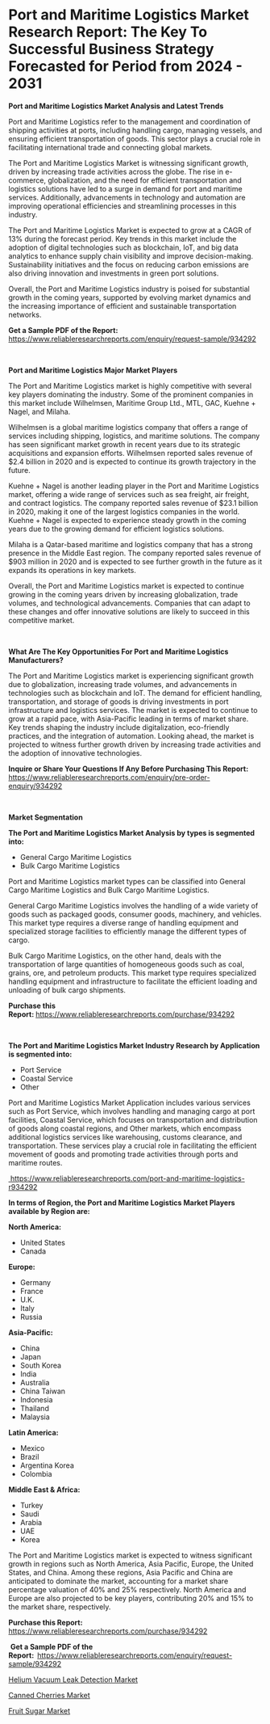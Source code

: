 <p><h1>Port and Maritime Logistics Market Research Report: The Key To Successful Business Strategy Forecasted for Period from 2024 - 2031</h1></p><p><strong>Port and Maritime Logistics Market Analysis and Latest Trends</strong></p>
<p><p>Port and Maritime Logistics refer to the management and coordination of shipping activities at ports, including handling cargo, managing vessels, and ensuring efficient transportation of goods. This sector plays a crucial role in facilitating international trade and connecting global markets.</p><p>The Port and Maritime Logistics Market is witnessing significant growth, driven by increasing trade activities across the globe. The rise in e-commerce, globalization, and the need for efficient transportation and logistics solutions have led to a surge in demand for port and maritime services. Additionally, advancements in technology and automation are improving operational efficiencies and streamlining processes in this industry.</p><p>The Port and Maritime Logistics Market is expected to grow at a CAGR of 13% during the forecast period. Key trends in this market include the adoption of digital technologies such as blockchain, IoT, and big data analytics to enhance supply chain visibility and improve decision-making. Sustainability initiatives and the focus on reducing carbon emissions are also driving innovation and investments in green port solutions.</p><p>Overall, the Port and Maritime Logistics industry is poised for substantial growth in the coming years, supported by evolving market dynamics and the increasing importance of efficient and sustainable transportation networks.</p></p>
<p><strong>Get a Sample PDF of the Report:&nbsp;</strong> <a href="https://www.reliableresearchreports.com/enquiry/request-sample/934292">https://www.reliableresearchreports.com/enquiry/request-sample/934292</a></p>
<p>&nbsp;</p>
<p><strong>Port and Maritime Logistics Major Market Players</strong></p>
<p><p>The Port and Maritime Logistics market is highly competitive with several key players dominating the industry. Some of the prominent companies in this market include Wilhelmsen, Maritime Group Ltd., MTL, GAC, Kuehne + Nagel, and Milaha. </p><p>Wilhelmsen is a global maritime logistics company that offers a range of services including shipping, logistics, and maritime solutions. The company has seen significant market growth in recent years due to its strategic acquisitions and expansion efforts. Wilhelmsen reported sales revenue of $2.4 billion in 2020 and is expected to continue its growth trajectory in the future.</p><p>Kuehne + Nagel is another leading player in the Port and Maritime Logistics market, offering a wide range of services such as sea freight, air freight, and contract logistics. The company reported sales revenue of $23.1 billion in 2020, making it one of the largest logistics companies in the world. Kuehne + Nagel is expected to experience steady growth in the coming years due to the growing demand for efficient logistics solutions.</p><p>Milaha is a Qatar-based maritime and logistics company that has a strong presence in the Middle East region. The company reported sales revenue of $903 million in 2020 and is expected to see further growth in the future as it expands its operations in key markets.</p><p>Overall, the Port and Maritime Logistics market is expected to continue growing in the coming years driven by increasing globalization, trade volumes, and technological advancements. Companies that can adapt to these changes and offer innovative solutions are likely to succeed in this competitive market.</p></p>
<p>&nbsp;</p>
<p><strong>What Are The Key Opportunities For Port and Maritime Logistics Manufacturers?</strong></p>
<p><p>The Port and Maritime Logistics market is experiencing significant growth due to globalization, increasing trade volumes, and advancements in technologies such as blockchain and IoT. The demand for efficient handling, transportation, and storage of goods is driving investments in port infrastructure and logistics services. The market is expected to continue to grow at a rapid pace, with Asia-Pacific leading in terms of market share. Key trends shaping the industry include digitalization, eco-friendly practices, and the integration of automation. Looking ahead, the market is projected to witness further growth driven by increasing trade activities and the adoption of innovative technologies.</p></p>
<p><strong>Inquire or Share Your Questions If Any Before Purchasing This Report:</strong> <a href="https://www.reliableresearchreports.com/enquiry/pre-order-enquiry/934292">https://www.reliableresearchreports.com/enquiry/pre-order-enquiry/934292</a></p>
<p>&nbsp;</p>
<p><strong>Market Segmentation</strong></p>
<p><strong>The Port and Maritime Logistics Market Analysis by types is segmented into:</strong></p>
<p><ul><li>General Cargo Maritime Logistics</li><li>Bulk Cargo Maritime Logistics</li></ul></p>
<p><p>Port and Maritime Logistics market types can be classified into General Cargo Maritime Logistics and Bulk Cargo Maritime Logistics. </p><p>General Cargo Maritime Logistics involves the handling of a wide variety of goods such as packaged goods, consumer goods, machinery, and vehicles. This market type requires a diverse range of handling equipment and specialized storage facilities to efficiently manage the different types of cargo.</p><p>Bulk Cargo Maritime Logistics, on the other hand, deals with the transportation of large quantities of homogeneous goods such as coal, grains, ore, and petroleum products. This market type requires specialized handling equipment and infrastructure to facilitate the efficient loading and unloading of bulk cargo shipments.</p></p>
<p><strong>Purchase this Report:&nbsp;</strong><a href="https://www.reliableresearchreports.com/purchase/934292">https://www.reliableresearchreports.com/purchase/934292</a></p>
<p>&nbsp;</p>
<p><strong>The Port and Maritime Logistics Market Industry Research by Application is segmented into:</strong></p>
<p><ul><li>Port Service</li><li>Coastal Service</li><li>Other</li></ul></p>
<p><p>Port and Maritime Logistics Market Application includes various services such as Port Service, which involves handling and managing cargo at port facilities, Coastal Service, which focuses on transportation and distribution of goods along coastal regions, and Other markets, which encompass additional logistics services like warehousing, customs clearance, and transportation. These services play a crucial role in facilitating the efficient movement of goods and promoting trade activities through ports and maritime routes.</p></p>
<p><a href="https://www.reliableresearchreports.com/port-and-maritime-logistics-r934292">&nbsp;https://www.reliableresearchreports.com/port-and-maritime-logistics-r934292</a></p>
<p><strong>In terms of Region, the Port and Maritime Logistics Market Players available by Region are:</strong></p>
<p>
    <p> <strong> North America: </strong>
        <ul>
            <li>United States</li>
            <li>Canada</li>
        </ul>
        </p> 
    <p> <strong> Europe: </strong>
        <ul>
            <li>Germany</li>
            <li>France</li>
            <li>U.K.</li>
            <li>Italy</li>
            <li>Russia</li>
        </ul>
        </p> 
    <p> <strong> Asia-Pacific: </strong>
        <ul>
            <li>China</li>
            <li>Japan</li>
            <li>South Korea</li>
            <li>India</li>
            <li>Australia</li>
            <li>China Taiwan</li>
            <li>Indonesia</li>
            <li>Thailand</li>
            <li>Malaysia</li>
        </ul>
        </p> 
    <p> <strong> Latin America: </strong>
        <ul>
            <li>Mexico</li>
            <li>Brazil</li>
            <li>Argentina Korea</li>
            <li>Colombia</li>
        </ul>
        </p> 
    <p> <strong> Middle East & Africa: </strong>
        <ul>
            <li>Turkey</li>
            <li>Saudi</li>
            <li>Arabia</li>
            <li>UAE</li>
            <li>Korea</li>
        </ul>
    </p>
    </p>
<p><p>The Port and Maritime Logistics market is expected to witness significant growth in regions such as North America, Asia Pacific, Europe, the United States, and China. Among these regions, Asia Pacific and China are anticipated to dominate the market, accounting for a market share percentage valuation of 40% and 25% respectively. North America and Europe are also projected to be key players, contributing 20% and 15% to the market share, respectively.</p></p>
<p><strong>Purchase this Report: </strong><a href="https://www.reliableresearchreports.com/purchase/934292">https://www.reliableresearchreports.com/purchase/934292</a></p>
<p>&nbsp;<strong>Get a Sample PDF of the Report:&nbsp;&nbsp;</strong><a href="https://www.reliableresearchreports.com/enquiry/request-sample/934292">https://www.reliableresearchreports.com/enquiry/request-sample/934292</a></p>
<p><strong></strong></p>
<p><p><a href="https://github.com/RichRobinson5/Market-Research-Report-List-5/blob/main/helium-vacuum-leak-detection-market.md">Helium Vacuum Leak Detection Market</a></p><p><a href="https://www.linkedin.com/pulse/canned-cherries-market-size-trends-complete-industry-overview-ok2dc">Canned Cherries Market</a></p><p><a href="https://www.linkedin.com/pulse/fruit-sugar-market-analysis-its-cagr-segmentation-global-industry-rlclf">Fruit Sugar Market</a></p></p>